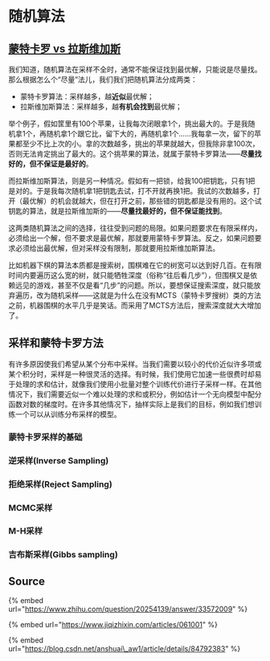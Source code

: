 # 随机算法

## [蒙特卡罗 vs 拉斯维加斯](https://www.zhihu.com/question/20254139)

我们知道，随机算法在采样不全时，通常不能保证找到最优解，只能说是尽量找。那么根据怎么个“尽量”法儿，我们我们把随机算法分成两类：

* 蒙特卡罗算法：采样越多，越**近似**最优解；
* 拉斯维加斯算法：采样越多，越**有机会找到**最优解；

举个例子，假如筐里有100个苹果，让我每次闭眼拿1个，挑出最大的。于是我随机拿1个，再随机拿1个跟它比，留下大的，再随机拿1个……我每拿一次，留下的苹果都至少不比上次的小。拿的次数越多，挑出的苹果就越大，但我除非拿100次，否则无法肯定挑出了最大的。这个挑苹果的算法，就属于蒙特卡罗算法——**尽量找好的，但不保证是最好的**。

而拉斯维加斯算法，则是另一种情况。假如有一把锁，给我100把钥匙，只有1把是对的。于是我每次随机拿1把钥匙去试，打不开就再换1把。我试的次数越多，打开（最优解）的机会就越大，但在打开之前，那些错的钥匙都是没有用的。这个试钥匙的算法，就是拉斯维加斯的——**尽量找最好的，但不保证能找到**。

这两类随机算法之间的选择，往往受到问题的局限。如果问题要求在有限采样内，必须给出一个解，但不要求是最优解，那就要用蒙特卡罗算法。反之，如果问题要求必须给出最优解，但对采样没有限制，那就要用拉斯维加斯算法。

比如机器下棋的算法本质都是搜索树，围棋难在它的树宽可以达到好几百。在有限时间内要遍历这么宽的树，就只能牺牲深度（俗称“往后看几步”），但围棋又是依赖远见的游戏，甚至不仅是看“几步”的问题。所以，要想保证搜索深度，就只能放弃遍历，改为随机采样——这就是为什么在没有MCTS（蒙特卡罗搜树）类的方法之前，机器围棋的水平几乎是笑话。而采用了MCTS方法后，搜索深度就大大增加了。

## 采样和蒙特卡罗方法

有许多原因使我们希望从某个分布中采样。当我们需要以较小的代价近似许多项或某个积分时，采样是一种很灵活的选择。有时候，我们使用它加速一些很费时却易于处理的求和估计，就像我们使用小批量对整个训练代价进行子采样一样。在其他情况下，我们需要近似一个难以处理的求和或积分，例如估计一个无向模型中配分函数对数的梯度时。在许多其他情况下，抽样实际上是我们的目标，例如我们想训练一个可以从训练分布采样的模型。

### 蒙特卡罗采样的基础

### 逆采样\(Inverse Sampling\)

### 拒绝采样\(Reject Sampling\)

### MCMC采样

### M-H采样

### 吉布斯采样\(Gibbs sampling\)

## Source

{% embed url="https://www.zhihu.com/question/20254139/answer/33572009" %}

{% embed url="https://www.jiqizhixin.com/articles/061001" %}

{% embed url="https://blog.csdn.net/anshuai\_aw1/article/details/84792383" %}





